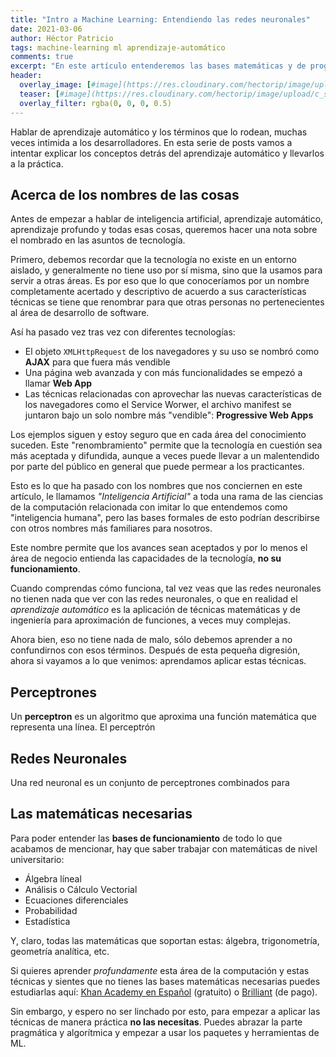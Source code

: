 ```yaml
---
title: "Intro a Machine Learning: Entendiendo las redes neuronales"
date: 2021-03-06
author: Héctor Patricio
tags: machine-learning ml aprendizaje-automático
comments: true
excerpt: "En este artículo entenderemos las bases matemáticas y de programación de lo que comercialmente se conoce como redes neuronales"
header:
  overlay_image: [#image](https://res.cloudinary.com/hectorip/image/upload/c_scale,w_1200/v1616115397/robynne-hu-HOrhCnQsxnQ-unsplash_sos5ux.jpg)
  teaser: [#image](https://res.cloudinary.com/hectorip/image/upload/c_scale,w_300/v1616115397/robynne-hu-HOrhCnQsxnQ-unsplash_sos5ux.jpg)
  overlay_filter: rgba(0, 0, 0, 0.5)
---
```


Hablar de aprendizaje automático y los términos que lo rodean, muchas veces intimida a los desarrolladores. En esta serie de posts vamos a intentar explicar los conceptos detrás del aprendizaje automático y llevarlos a la práctica.

## Acerca de los nombres de las cosas

Antes de empezar a hablar de inteligencia artificial, aprendizaje automático, aprendizaje profundo y todas esas cosas, queremos hacer una nota sobre el nombrado en las asuntos de tecnología.

Primero, debemos recordar que la tecnología no existe en un entorno aislado, y generalmente no tiene uso por sí misma, sino que la usamos para servir a otras áreas. Es por eso que lo que conoceríamos por un nombre completamente acertado y descriptivo de acuerdo a sus características técnicas se tiene que renombrar para que otras personas no pertenecientes al área de desarrollo de software.

Así ha pasado vez tras vez con diferentes tecnologías:

- El objeto `XMLHttpRequest` de los navegadores y su uso se nombró como **AJAX** para que fuera más vendible
- Una página web avanzada y con más funcionalidades se empezó a llamar **Web App**
- Las técnicas relacionadas con aprovechar las nuevas características de los navegadores como el Service Worwer, el archivo manifest se juntaron bajo un solo nombre más "vendible": **Progressive Web Apps**

Los ejemplos siguen y estoy seguro que en cada área del conocimiento suceden. Este "renombramiento" permite que la tecnología en cuestión sea más aceptada y difundida, aunque a veces puede llevar a un malentendido por parte del público en general que puede permear a los practicantes.

Esto es lo que ha pasado con los nombres que nos conciernen en este artículo, le llamamos _"Inteligencia Artificial"_ a toda una rama de las ciencias de la computación relacionada con imitar lo que entendemos como "inteligencia humana", pero las bases formales de esto podrían describirse con otros nombres más familiares para nosotros.

Este nombre permite que los avances sean aceptados y por lo menos el área de negocio entienda las capacidades de la tecnología, **no su funcionamiento**.

Cuando comprendas cómo funciona, tal vez veas que las redes neuronales no tienen nada que ver con las redes neuronales, o que en realidad el _aprendizaje automático_ es la aplicación de técnicas matemáticas y de ingeniería para aproximación de funciones, a veces muy complejas.

Ahora bien, eso no tiene nada de malo, sólo debemos aprender a no confundirnos con esos términos. Después de esta pequeña digresión, ahora si vayamos a lo que venimos: aprendamos aplicar estas técnicas.

## Perceptrones

Un **perceptron** es un algoritmo que aproxima una función matemática que representa una línea. El perceptrón 

## Redes Neuronales

Una red neuronal es un conjunto de perceptrones combinados para
## Las matemáticas necesarias

Para poder entender las **bases de funcionamiento** de todo lo que acabamos de mencionar, hay que saber trabajar con matemáticas de nivel universitario:

* Álgebra líneal
* Análisis o Cálculo Vectorial
* Ecuaciones diferenciales
* Probabilidad
* Estadística

Y, claro, todas las matemáticas que soportan estas: álgebra, trigonometría, geometría analítica, etc.

Si quieres aprender _profundamente_ esta área de la computación y estas técnicas y sientes que no tienes las bases matemáticas necesarias puedes estudiarlas aquí: [Khan Academy en Español](https://es.khanacademy.org/) (gratuito) o [Brilliant](https://brilliant.org/) (de pago).

Sin embargo, y espero no ser linchado por esto, para empezar a aplicar las técnicas de manera práctica **no las necesitas**. Puedes abrazar la parte pragmática y algorítmica y empezar a usar los paquetes y herramientas de ML.
